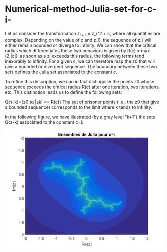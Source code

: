 # Numerical-method-Julia-set-for-c-i-


Let us consider the transformation $z_{i+1}$ = z_i^2 + c, where all quantities are complex.
Depending on the value of c and z_0, the sequence of z_i will either remain bounded or diverge to infinity. We can show that the critical radius which differentiates these two behaviors is given by R(c) = max (2,|c|): as soon as a zi exceeds this radius, the following terms tend inexorably to infinity. For a given c, we can therefore map the z0 that will give a bounded or divergent sequence. The boundary between these two sets defines the Julia set associated to the constant c.

To refine this description, we can in fact distinguish the points z0 whose sequence exceeds the critical radius R(c) after one iteration, two iterations, etc. This distinction leads us to define the following sets:

Qc(-k)={z0 tq |zk| <= R(c)}
The set of prisoner points (i.e., the z0 that give a bounded sequence) corresponds to the limit where k tends to infinity.

In the following figure, we have illustrated (by a gray level "k+1") the sets Qc(-k) associated to the constant c=i:


<p align="center">
<img src="https://github.com/gipi333/Numerical-method-Julia-set-for-c-i-/blob/main/Julia_set_c_equal_i.png">
</p>
